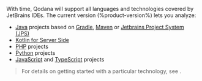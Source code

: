 [//]: # (title: Supported technologies)

With time, Qodana will support all languages and technologies covered by JetBrains IDEs. The current version (%product-version%) lets you analyze:

- [Java](https://www.java.com) projects based on [Gradle](https://gradle.org/), [Maven](https://maven.apache.org/) or [Jetbrains Project
  System (JPS)](https://github.com/JetBrains/JPS)
- [Kotlin for Server Side](https://kotlinlang.org/lp/server-side/)
- [PHP](https://www.php.net) projects
- [Python](https://python.org) projects
- [JavaScript](https://www.javascript.com/) and [TypeScript](https://www.typescriptlang.org/) projects

<include src="lib_qd.xml" include-id="os-restriction-note"/>

> For details on getting started with a particular technology, see [](linters.md).
